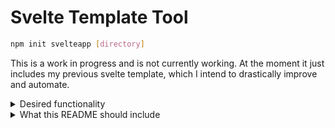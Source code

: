 # Svelte Template Tool

```bash
npm init svelteapp [directory]
```

This is a work in progress and is not currently working. At the moment it just includes my previous svelte template, which I intend to drastically improve and automate.
<br>

<details>
	<summary>Desired functionality</summary>

- CLI That asks you:
  - Do you want a svelte or sveltekit application?
  - Do you want to use TypeScript?
  - Do you want to use SCSS?
  - Do you want a skeleton or starter app?
  - Do you want a github action to deploy to github pages for you?

- Dependabot on the github repo to keep the dependancies up to date
- Action to deploy to NPM
- The stuff that the regular sveltekit init asks you (Prettier, EsLint etc.)
</details>
<details>
	<summary>What this README should include</summary>

- A description of your package and what it does.
- How other users can install the package to use it in their project.
- How to use the package in a project. Give examples of code explaining the usage.
- How others can contribute to your package. If you expect other developers to contribute to this project, definitely include this in your README.
- The license used by the package.
</details>